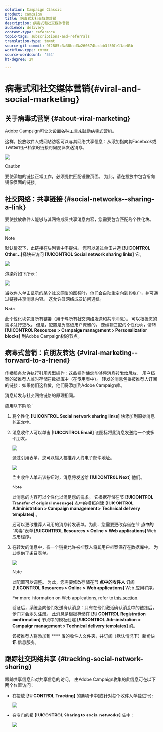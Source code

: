 ```yaml
---
solution: Campaign Classic
product: campaign
title: 病毒式和社交媒体营销
description: 病毒式和社交媒体营销
audience: delivery
content-type: reference
topic-tags: subscriptions-and-referrals
translation-type: tm+mt
source-git-commit: 972885c3a38bcd3a260574bacbb3f507e11ae05b
workflow-type: tm+mt
source-wordcount: '564'
ht-degree: 2%

---
```



# 病毒式和社交媒体营销{#viral-and-social-marketing}

## 关于病毒式营销 {#about-viral-marketing}

Adobe Campaign可让您设置各种工具来鼓励病毒式营销。

这样，投放收件人或网站访客可以与其网络共享信息：从添加指向其Facebook或Twitter用户档案的链接到向朋友发送消息。

![](assets/s_ncs_user_viral_icons.png)

>[!CAUTION]
>
>要使添加的链接正常工作，必须提供匹配镜像页面。 为此，请在投放中包含指向镜像页面的链接。

## 社交网络：共享链接 {#social-networks--sharing-a-link}

要使投放收件人能够与其网络成员共享消息内容，您需要包含匹配的个性化块。

![](assets/s_ncs_user_viral_add_link.png)

>[!NOTE]
>
>默认情况下，此链接在块列表中不提供。 您可以通过单击并选 **[!UICONTROL Other...]**&#x200B;择块来访问 **[!UICONTROL Social network sharing links]** 它。

![](assets/s_ncs_user_viral_add_link_via_others.png)

渲染将如下所示：

![](assets/s_ncs_user_viral_add_link_rendering.png)

当收件人单击显示的某个社交网络的图标时，他们会自动重定向到其帐户，并可通过链接共享消息内容。 这允许其网络成员访问通信。

>[!NOTE]
>
>此个性化块包含所有链接（用于与所有社交网络发送和共享消息）。 可以根据您的需求进行更改。 但是，配置是为高级用户保留的。 要编辑匹配的个性化块，请转 **[!UICONTROL Resources > Campaign management > Personalization blocks]** 到Adobe Campaign树的节点。

## 病毒式营销：向朋友转达 {#viral-marketing--forward-to-a-friend}

传播服务允许执行引用类型操作：这些操作使您能够将消息转发给朋友。 用户档案的被推荐人临时存储在数据库中（在专用表中）。 转发的消息包括被推荐人订阅的链接：如果他们这样做，他们将添加到Adobe Campaign库。

消息转发与社交网络链路的原理相同。

应用以下阶段：

1. 将个性化 **[!UICONTROL Social network sharing links]** 块添加到原始消息的正文中。
1. 消息收件人可以单击 **[!UICONTROL Email]** 该图标将此消息发送给一个或多个朋友。

   ![](assets/s_ncs_user_viral_email_link.png)

   通过引用表单，您可以输入被推荐人的电子邮件地址。

   ![](assets/s_ncs_user_viral_email_msg.png)

   当主收件人单击该按钮时，消息将发送给 **[!UICONTROL Next]** 他们。

   >[!NOTE]
   >
   >此消息的内容可以个性化以满足您的需求。 它根据存储在节 **[!UICONTROL Transfer of original message]** 点中的模板创建 **[!UICONTROL Administration > Campaign management > Technical delivery templates]** 。
   >
   >还可以更改推荐人可用的消息转发表单。为此，您需要更改存储在节 **点中的** “病毒”表单 **[!UICONTROL Resources > Online > Web applications]** Web 应用程序。

1. 在转发的消息中，有一个链接允许被推荐人将其用户档案保存在数据库中。 为此提供了条目表单。

   ![](assets/s_ncs_user_viral_create_account_form.png)

   >[!NOTE]
   >
   >此配置可以调整。 为此，您需要修改存储在节 **点中的收件人** 订阅 **[!UICONTROL Resources > Online > Web applications]** Web 应用程序。
   >
   >For more information on Web applications, refer to [this section](../../web/using/about-web-applications.md).

   验证后，系统会向他们发送确认消息：只有在他们激活确认消息中的链接后，他们才会永久注册。 此消息是根据存储在 **[!UICONTROL Registration confirmation]** 节点中的模板创建 **[!UICONTROL Administration > Campaign management > Technical delivery templates]** 的。

   该被推荐人将添加到 **** 库的收件人文件夹，并订阅（默认情况下）新闻快 **讯** 信息服务。

## 跟踪社交网络共享 {#tracking-social-network-sharing}

跟踪共享信息和对共享信息的访问。 由Adobe Campaign收集的此信息可在以下两个位置访问：

* 在投放 **[!UICONTROL Tracking]** 的选项卡中(或针对每个收件人单独进行):

   ![](assets/s_ncs_user_network_del_tracking_tab.png)

* 在专门的报 **[!UICONTROL Sharing to social networks]** 告中：

   ![](assets/s_ncs_user_viral_report.png)


